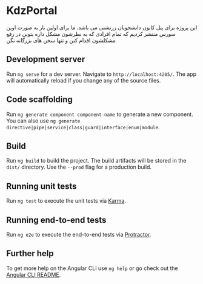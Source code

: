 # KdzPortal
این پروژه برای پنل کانون دانشجویان زرتشتی می باشد. ما برای اولین بار به صورت اوپن سورس منتشر کردیم که تمام افرادی که به نظرشون مشکل داره بتونن در رفع مشکلشون اقدام کنن و تنها سخن های بزرگانه نگن

## Development server

Run `ng serve` for a dev server. Navigate to `http://localhost:4205/`. The app will automatically reload if you change any of the source files.

## Code scaffolding

Run `ng generate component component-name` to generate a new component. You can also use `ng generate directive|pipe|service|class|guard|interface|enum|module`.

## Build

Run `ng build` to build the project. The build artifacts will be stored in the `dist/` directory. Use the `--prod` flag for a production build.

## Running unit tests

Run `ng test` to execute the unit tests via [Karma](https://karma-runner.github.io).

## Running end-to-end tests

Run `ng e2e` to execute the end-to-end tests via [Protractor](http://www.protractortest.org/).

## Further help

To get more help on the Angular CLI use `ng help` or go check out the [Angular CLI README](https://github.com/angular/angular-cli/blob/master/README.md).
